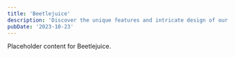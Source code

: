 ```yaml
---
title: 'Beetlejuice'
description: 'Discover the unique features and intricate design of our Beetlejuice. Perfect for various applications, this piece adds a touch of creativity and innovation to any setting.'
pubDate: '2023-10-23'
---
```


Placeholder content for Beetlejuice.